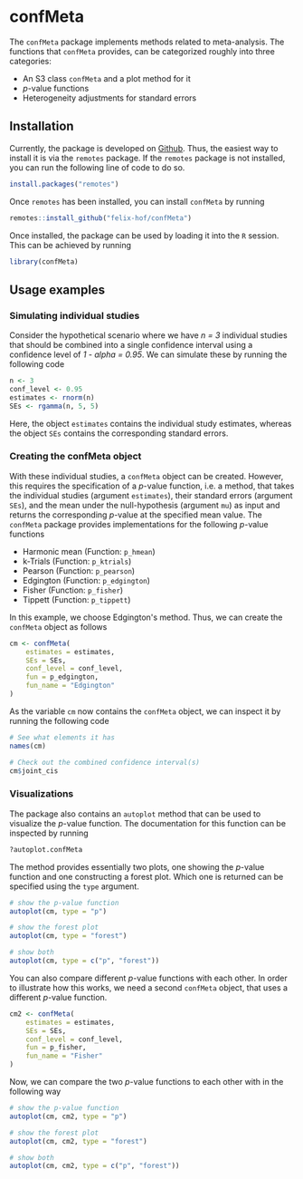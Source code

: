 # confMeta

The `confMeta` package implements methods related to meta-analysis. The
functions that `confMeta` provides, can be categorized roughly into three
categories:

* An S3 class `confMeta` and a plot method for it
* *p*-value functions
* Heterogeneity adjustments for standard errors

## Installation

Currently, the package is developed on
[Github](https://github.com/felix-hof/confMeta). Thus, the easiest way to
install it is via the `remotes` package. If the `remotes` package is not
installed, you can run the following line of code to do so.

```r
install.packages("remotes")
```

Once `remotes` has been installed, you can install `confMeta` by running

```r
remotes::install_github("felix-hof/confMeta")
```

Once installed, the package can be used by loading it into the `R` session. This
can be achieved by running

```r
library(confMeta)
```

## Usage examples


### Simulating individual studies
Consider the hypothetical scenario where we have *n = 3* individual studies
that should be combined into a single confidence interval using a confidence
level of *1 - alpha = 0.95*. We can simulate these by running the following code

```r
n <- 3
conf_level <- 0.95
estimates <- rnorm(n)
SEs <- rgamma(n, 5, 5)
```

Here, the object `estimates` contains the individual study estimates, whereas
the object `SEs` contains the corresponding standard errors.

### Creating the confMeta object

With these individual studies, a `confMeta` object can be created. However, this
requires the specification of a *p*-value function, i.e. a method, that takes
the individual studies (argument `estimates`), their standard errors
(argument `SEs`), and the mean under the null-hypothesis (argument `mu`)
as input and returns the corresponding *p*-value at the specified mean value.
The `confMeta` package provides implementations for the following *p*-value
functions

* Harmonic mean (Function: `p_hmean`)
* k-Trials (Function: `p_ktrials`)
* Pearson (Function: `p_pearson`)
* Edgington (Function: `p_edgington`)
* Fisher (Function: `p_fisher`)
* Tippett (Function: `p_tippett`)

In this example, we choose Edgington's method. Thus, we can create the 
`confMeta` object as follows

```r
cm <- confMeta(
    estimates = estimates,
    SEs = SEs,
    conf_level = conf_level,
    fun = p_edgington,
    fun_name = "Edgington"
)
```

As the variable `cm` now contains the `confMeta` object, we can inspect it by
running the following code 

```r
# See what elements it has
names(cm)

# Check out the combined confidence interval(s)
cm$joint_cis
```

### Visualizations

The package also contains an `autoplot` method that can be used to visualize the
*p*-value function. The documentation for this function can be inspected by
running

```r
?autoplot.confMeta
```

The method provides essentially two plots, one showing the *p*-value
function and one constructing a forest plot. Which one is returned can be
specified using the `type` argument.

```r
# show the p-value function
autoplot(cm, type = "p")

# show the forest plot
autoplot(cm, type = "forest")

# show both
autoplot(cm, type = c("p", "forest"))
```

You can also compare different *p*-value functions with each other. In order to
illustrate how this works, we need a second `confMeta` object, that uses a
different *p*-value function.

```r
cm2 <- confMeta(
    estimates = estimates,
    SEs = SEs,
    conf_level = conf_level,
    fun = p_fisher,
    fun_name = "Fisher"
)
```

Now, we can compare the two *p*-value functions to each other with in the
following way

```r
# show the p-value function
autoplot(cm, cm2, type = "p")

# show the forest plot
autoplot(cm, cm2, type = "forest")

# show both
autoplot(cm, cm2, type = c("p", "forest"))
```
